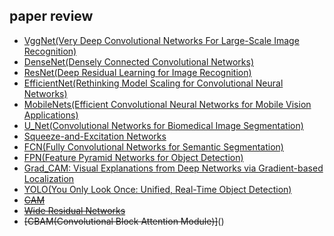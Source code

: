 ## paper review

* [VggNet(Very Deep Convolutional Networks For Large-Scale Image Recognition)](https://github.com/semi0612/CNN_paper/blob/master/Reading/VggNet.md)
* [DenseNet(Densely Connected Convolutional Networks)](https://github.com/semi0612/CNN_paper/blob/master/Reading/DenseNet.md)
* [ResNet(Deep Residual Learning for Image Recognition)](https://github.com/semi0612/CNN_paper/blob/master/Reading/ResNet.md)
* [EfficientNet(Rethinking Model Scaling for Convolutional Neural Networks)](https://github.com/semi0612/CNN_paper/blob/master/Reading/EfficientNet.md)
* [MobileNets(Efficient Convolutional Neural Networks for Mobile Vision Applications)](https://github.com/semi0612/CNN_paper/blob/master/Reading/MobileNet.md)
* [U_Net(Convolutional Networks for Biomedical Image Segmentation)](https://github.com/semi0612/CNN_paper/blob/master/Reading/U_Net.md)
* [Squeeze-and-Excitation Networks](https://github.com/semi0612/CNN_paper/blob/master/Reading/Squeeze-and-Excitation%20Networks.md)
* [FCN(Fully Convolutional Networks for Semantic Segmentation)](https://github.com/semi0612/CNN_paper/blob/master/Reading/FCN.md)
* [FPN(Feature Pyramid Networks for Object Detection)](https://github.com/semi0612/CNN_paper/blob/master/Reading/FPN.md)
* [Grad_CAM: Visual Explanations from Deep Networks via Gradient-based Localization](https://github.com/semi0612/CNN_paper/blob/master/Reading/Grad_CAM.md)
* [YOLO(You Only Look Once: Unified, Real-Time Object Detection)](https://github.com/semi0612/CNN_paper/blob/master/Reading/YOLO.md)
* ~~[CAM](https://github.com/semi0612/CNN_paper/blob/master/Reading/**%20CAM.md)~~
* ~~[Wide Residual Networks](https://github.com/semi0612/CNN_paper/blob/master/Reading/***%20Wideresnet.md)~~
* ~~[CBAM(Convolutional Block Attention Module)]~~()
